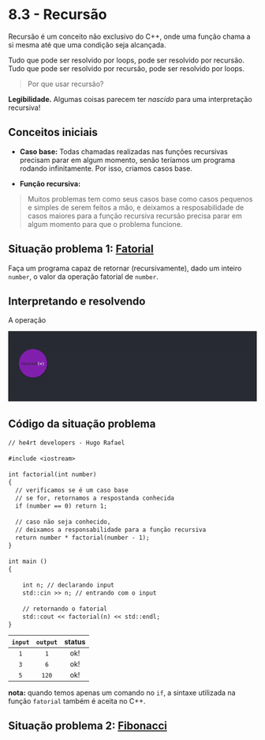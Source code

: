 # 8.3 - Recursão

Recursão é um conceito não exclusivo do C++, onde uma função chama a si mesma até que uma condição seja alcançada.

Tudo que pode ser resolvido por loops, pode ser resolvido por recursão.
Tudo que pode ser resolvido por recursão, pode ser resolvido por loops.

> Por que usar recursão?

**Legibilidade.** Algumas coisas parecem ter *nascido* para uma interpretação recursiva!

## Conceitos iniciais

- **Caso base:** Todas chamadas realizadas nas funções recursivas precisam parar em algum momento, senão teríamos um programa rodando infinitamente. Por isso, criamos casos base.

- **Função recursiva:**

> Muitos problemas tem como seus casos base como casos pequenos e simples de serem feitos a mão, e deixamos a resposabilidade de casos maiores para a função recursiva recursão precisa parar em algum momento para que o problema funcione.

## Situação problema 1: [Fatorial](https://pt.wikipedia.org/wiki/Fatorial)

Faça um programa capaz de retornar (recursivamente), dado um inteiro `number`, o valor da operação fatorial de `number`.

## Interpretando e resolvendo

A operação

![fatorial](../.vuepress/assets/recursao_fatorial.gif)

## Código da situação problema

```cpp{0}
// he4rt developers - Hugo Rafael

#include <iostream>

int factorial(int number)
{
  // verificamos se é um caso base
  // se for, retornamos a respostanda conhecida
  if (number == 0) return 1;

  // caso não seja conhecido,
  // deixamos a responsabilidade para a função recursiva
  return number * factorial(number - 1);
}

int main ()
{

    int n; // declarando input
    std::cin >> n; // entrando com o input

    // retornando o fatorial
    std::cout << factorial(n) << std::endl;  
}
```

| `input` | `output` | status |
| :-----: | :------: | :------: |
| `1` | `1` | ok! |
| `3` | `6` | ok! |
| `5` | `120` | ok! |

**nota:** quando temos apenas um comando no `if`, a sintaxe utilizada na função `fatorial` também é aceita no C++.

## Situação problema 2: [Fibonacci](https://pt.wikipedia.org/wiki/Sequ%C3%AAncia_de_Fibonacci)
